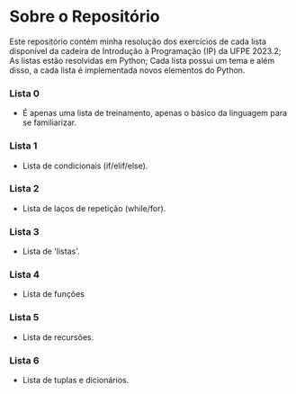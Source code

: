 # Sobre o Repositório #
Este repositório contém minha resolução dos exercícios de cada lista disponível da cadeira de Introdução à Programação (IP) da UFPE 2023.2;
As listas estão resolvidas em Python;
Cada lista possui um tema e além disso, a cada lista é implementada novos elementos do Python.

### Lista 0 ###
- É apenas uma lista de treinamento, apenas o básico da linguagem para se familiarizar.

### Lista 1 ###
- Lista de condicionais (if/elif/else).

### Lista 2 ###
- Lista de laços de repetição (while/for).

### Lista 3 ###
- Lista de 'listas'.

### Lista 4 ###
- Lista de funções

### Lista 5 ###
- Lista de recursões.

### Lista 6 ###
- Lista de tuplas e dicionários.

